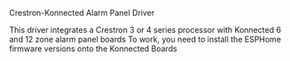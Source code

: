 Crestron-Konnected Alarm Panel Driver

This driver integrates a Crestron 3 or 4 series processor with Konnected 6 and 12 zone alarm panel boards
To work, you need to install the ESPHome firmware versions onto the Konnected Boards
